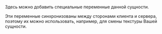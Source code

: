 Здесь можно добавить специальные переменные данной сущности.

Эти переменные синхронизованы между сторонами клиента и сервера, поэтому их можно использовать, например, для смены текстуры Вашей сущности.
